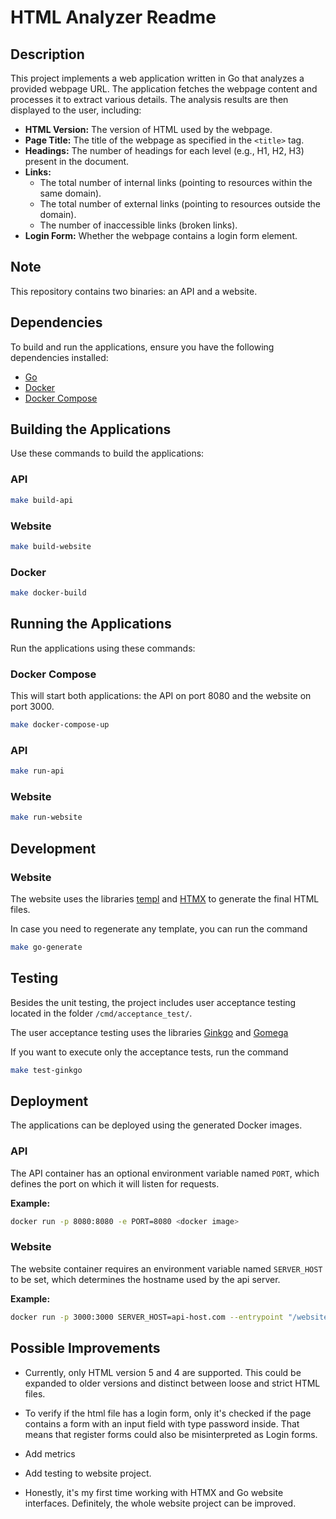 # HTML Analyzer Readme

## Description

This project implements a web application written in Go that analyzes a provided webpage URL. The application fetches the webpage content and processes it to extract various details. The analysis results are then displayed to the user, including:

* **HTML Version:** The version of HTML used by the webpage.
* **Page Title:** The title of the webpage as specified in the `<title>` tag.
* **Headings:** The number of headings for each level (e.g., H1, H2, H3) present in the document.
* **Links:** 
    * The total number of internal links (pointing to resources within the same domain).
    * The total number of external links (pointing to resources outside the domain).
    * The number of inaccessible links (broken links).
* **Login Form:** Whether the webpage contains a login form element.

## Note
This repository contains two binaries: an API and a website.

## Dependencies

To build and run the applications, ensure you have the following dependencies installed:

- [Go](https://golang.org/doc/install)
- [Docker](https://docs.docker.com/get-docker/)
- [Docker Compose](https://docs.docker.com/compose/install/)

## Building the Applications

Use these commands to build the applications:

### API
```bash
make build-api
```

### Website
```bash
make build-website
```

### Docker
```sh
make docker-build
```

## Running the Applications

Run the applications using these commands:

### Docker Compose

This will start both applications: the API on port 8080 and the website on port 3000.
```sh
make docker-compose-up
```

### API
```sh
make run-api
```

### Website
```sh
make run-website
```

## Development

### Website

The website uses the libraries [templ](https://github.com/a-h/templ/tree/main) and [HTMX](https://htmx.org/) to generate the final HTML files.

In case you need to regenerate any template, you can run the command
```sh
make go-generate
```

## Testing

Besides the unit testing, the project includes user acceptance testing located in the folder `/cmd/acceptance_test/`.

The user acceptance testing uses the libraries [Ginkgo](https://onsi.github.io/ginkgo/) and [Gomega](https://onsi.github.io/gomega/)

If you want to execute only the acceptance tests, run the command
```sh
make test-ginkgo
```


## Deployment

The applications can be deployed using the generated Docker images.

### API

The API container has an optional environment variable named `PORT`, which defines the port on which it will listen for requests.

**Example:**

```bash
docker run -p 8080:8080 -e PORT=8080 <docker image>
```

### Website

The website container requires an environment variable named `SERVER_HOST` to be set, which determines the hostname used by the api server.

**Example:**

```bash
docker run -p 3000:3000 SERVER_HOST=api-host.com --entrypoint "/website" <docker image>
```

## Possible Improvements

- Currently, only HTML version 5 and 4 are supported. This could be expanded to older versions and distinct between loose and strict HTML files.

- To verify if the html file has a login form, only it's checked if the page contains a form with an input field with type password inside. That means that register forms could also be misinterpreted as Login forms.

- Add metrics

- Add testing to website project.

- Honestly, it's my first time working with HTMX and Go website interfaces. Definitely, the whole website project can be improved.